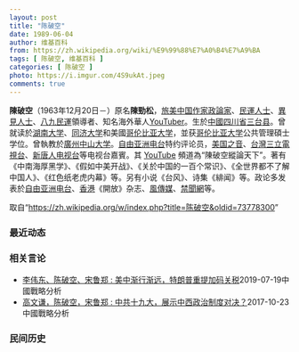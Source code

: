 ```yaml
---
layout: post
title: "陈破空"
date: 1989-06-04
author: 维基百科
from: https://zh.wikipedia.org/wiki/%E9%99%88%E7%A0%B4%E7%A9%BA
tags: [ 陈破空, 维基百科 ]
categories: [ 陈破空 ]
photo: https://i.imgur.com/4S9ukAt.jpeg
comments: true
---
```

<div class="mw-parser-output">

<p><b>陳破空</b>（1963年12月20日<span class="useeditintro" title="Template:BLP editintro">－</span>）原名<b>陳勁松</b>，<a href="/w/index.php?title=%E6%97%85%E7%BE%8E%E4%B8%AD%E5%9B%BD%E4%BD%9C%E5%AE%B6&amp;action=edit&amp;redlink=1" class="new" title="旅美中国作家（页面不存在）">旅美中国作家</a><a href="/w/index.php?title=%E6%94%BF%E8%AB%96%E5%AE%B6&amp;action=edit&amp;redlink=1" class="new" title="政論家（页面不存在）">政論家</a>、<a href="/w/index.php?title=%E6%B0%91%E9%81%8B%E4%BA%BA%E5%A3%AB&amp;action=edit&amp;redlink=1" class="new" title="民運人士（页面不存在）">民運人士</a>、<a href="/wiki/%E7%95%B0%E8%A6%8B%E4%BA%BA%E5%A3%AB" class="mw-redirect" title="異見人士">異見人士</a>、<a href="/wiki/%E5%85%AB%E4%B9%9D%E6%B0%91%E9%81%8B" class="mw-redirect" title="八九民運">八九民運</a>領導者、知名海外華人<a href="/wiki/YouTuber" title="YouTuber">YouTuber</a>。生於<a href="/wiki/%E4%B8%AD%E5%9C%8B" title="中國">中國</a><a href="/wiki/%E5%9B%9B%E5%B7%9D%E7%9C%81" title="四川省">四川省</a><a href="/wiki/%E4%B8%89%E5%8F%B0%E5%8E%BF" title="三台县">三台县</a>。曾就读於<a href="/wiki/%E6%B9%96%E5%8D%97%E5%A4%A7%E5%AD%A6" title="湖南大学">湖南大学</a>、<a href="/wiki/%E5%90%8C%E6%B5%8E%E5%A4%A7%E5%AD%A6" title="同济大学">同济大学</a>和美國<a href="/wiki/%E5%93%A5%E4%BC%A6%E6%AF%94%E4%BA%9A%E5%A4%A7%E5%AD%A6" title="哥伦比亚大学">哥伦比亚大学</a>，並获<a href="/wiki/%E5%93%A5%E4%BC%A6%E6%AF%94%E4%BA%9A%E5%A4%A7%E5%AD%A6" title="哥伦比亚大学">哥伦比亚大学</a>公共管理碩士学位。曾執教於<a href="/wiki/%E5%BB%A3%E5%B7%9E" class="mw-redirect" title="廣州">廣州</a><a href="/wiki/%E4%B8%AD%E5%B1%B1%E5%A4%A7%E5%AD%A6" title="中山大学">中山大学</a>。<a href="/wiki/%E8%87%AA%E7%94%B1%E4%BA%9A%E6%B4%B2%E7%94%B5%E5%8F%B0" title="自由亚洲电台">自由亚洲电台</a>特约评论员，<a href="/wiki/%E7%BE%8E%E5%9B%BD%E4%B9%8B%E9%9F%B3" title="美国之音">美国之音</a>、<a href="/wiki/%E4%B8%89%E7%AB%8B%E5%8F%B0%E7%81%A3%E5%8F%B0" title="三立台灣台">台灣三立電視台</a>、<a href="/wiki/%E6%96%B0%E5%94%90%E4%BA%BA%E7%94%B5%E8%A7%86%E5%8F%B0" class="mw-redirect" title="新唐人电视台">新唐人电视台</a>等电视台嘉賓。其 <a href="/wiki/YouTube" title="YouTube">YouTube</a> 頻道為“陳破空縱論天下”。著有《中南海厚黑学》、《假如中美开战》、《关於中国的一百个常识》、《全世界都不了解中国人》、《红色纸老虎内幕》等。另有小说《台风》、诗集《緋闻》等。政论多发表於<a href="/wiki/%E8%87%AA%E7%94%B1%E4%BA%9A%E6%B4%B2%E7%94%B5%E5%8F%B0" title="自由亚洲电台">自由亚洲电台</a>、<a href="/wiki/%E9%A6%99%E6%B8%AF" title="香港">香港</a>《開放》杂志、<a href="/wiki/%E9%A2%A8%E5%82%B3%E5%AA%92" title="風傳媒">風傳媒</a>、<a href="/w/index.php?title=%E7%A6%81%E8%81%9E%E7%B6%B2&amp;action=edit&amp;redlink=1" class="new" title="禁聞網（页面不存在）">禁聞網</a>等。
</p>
</div><noscript><img src="//zh.wikipedia.org/wiki/Special:CentralAutoLogin/start?type=1x1" alt="" title="" width="1" height="1" style="border: none; position: absolute;"></noscript>
<div class="printfooter" data-nosnippet="">取自“<a dir="ltr" href="https://zh.wikipedia.org/w/index.php?title=陈破空&amp;oldid=73778300">https://zh.wikipedia.org/w/index.php?title=陈破空&amp;oldid=73778300</a>”</div><div id="recent-news"><h3>最近动态</h3><ul></ul></div><div id="open-opinion"><h3>相关言论</h3><ul><li><a href="https://nodebe4.github.io/opinion/2019-07-19/%E6%9D%8E%E4%BC%9F%E4%B8%9C-%E9%99%88%E7%A0%B4%E7%A9%BA-%E5%AE%8B%E9%B2%81%E9%83%91-%E7%BE%8E%E4%B8%AD%E6%B8%90%E8%A1%8C%E6%B8%90%E8%BF%9C-%E7%89%B9%E6%9C%97%E6%99%AE%E9%87%8D%E6%8F%90%E5%8A%A0%E7%A0%81%E5%85%B3%E7%A8%8E/" title="">李伟东、陈破空、宋鲁郑 : 美中渐行渐远，特朗普重提加码关税</a><time>2019-07-19</time><a class="tag">中國戰略分析</a></li>
<li><a href="https://nodebe4.github.io/opinion/2017-10-23/%E9%AB%98%E6%96%87%E8%B0%A6-%E9%99%88%E7%A0%B4%E7%A9%BA-%E5%AE%8B%E9%B2%81%E9%83%91-%E4%B8%AD%E5%85%B1%E5%8D%81%E4%B9%9D%E5%A4%A7-%E5%B1%95%E7%A4%BA%E4%B8%AD%E8%A5%BF%E6%94%BF%E6%B2%BB%E5%88%B6%E5%BA%A6%E5%AF%B9%E5%86%B3/" title="高文谦，陈破空，宋鲁郑">高文谦，陈破空，宋鲁郑 : 中共十九大，展示中西政治制度对决？</a><time>2017-10-23</time><a class="tag">中國戰略分析</a></li>
</ul></div><div id="mjls-record"><h3>民间历史</h3><ul></ul></div>